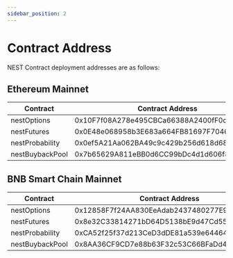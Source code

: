 ```yaml
---
sidebar_position: 2
---
```


# Contract Address

NEST Contract deployment addresses are as follows:

## Ethereum Mainnet

|Contract|Contract Address|
|---|---|
|nestOptions|0x10F7f08A278e495CBCa66388A2400fF0deFe3122|
|nestFutures|0x0E48e068958b3E683a664FB81697F7046f83C3A8|
|nestProbability|0x0ef5A21Aa062BA49c9c429b256d618d68FD2e008|
|nestBuybackPool|0x7b65629A811eBB0d6CC99bDc4d1d606f8F707125|


## BNB Smart Chain Mainnet
|Contract|Contract Address|
|---|---|
|nestOptions|0x12858F7f24AA830EeAdab2437480277E92B0723a|
|nestFutures|0x8e32C33814271bD64D5138bE9d47Cd55025074CD|
|nestProbability|0xCA52f25f37d213CeD3dDE81a539e64464dEa8f3C|
|nestBuybackPool|0x8AA36CF9CD7e88b63F32c53C66BFaDd409367B2f|
